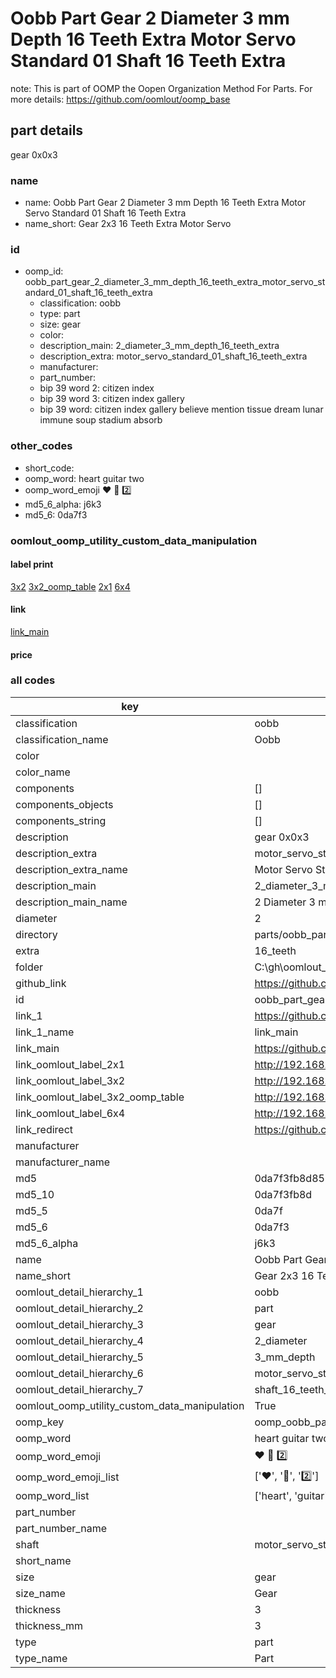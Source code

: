 # Oobb Part Gear 2 Diameter 3 mm Depth 16 Teeth Extra Motor Servo Standard 01 Shaft 16 Teeth Extra  

note: This is part of OOMP the Oopen Organization Method For Parts. For more details: https://github.com/oomlout/oomp_base

##  part details
  



gear 0x0x3



### name
* name: Oobb Part Gear 2 Diameter 3 mm Depth 16 Teeth Extra Motor Servo Standard 01 Shaft 16 Teeth Extra
* name_short: Gear 2x3 16 Teeth Extra Motor Servo
### id
* oomp_id: oobb_part_gear_2_diameter_3_mm_depth_16_teeth_extra_motor_servo_standard_01_shaft_16_teeth_extra
  * classification: oobb
  * type: part
  * size: gear
  * color: 
  * description_main: 2_diameter_3_mm_depth_16_teeth_extra
  * description_extra: motor_servo_standard_01_shaft_16_teeth_extra
  * manufacturer: 
  * part_number: 
  * bip 39 word 2: citizen index
  * bip 39 word 3: citizen index gallery
  * bip 39 word: citizen index gallery believe mention tissue dream lunar immune soup stadium absorb

### other_codes
* short_code: 
* oomp_word: heart guitar two
* oomp_word_emoji :heart: :guitar: :two:
* md5_6_alpha: j6k3
* md5_6: 0da7f3






### oomlout_oomp_utility_custom_data_manipulation
#### label print
[3x2](http://192.168.1.245:1112/?label=oomp%20j6k3)
[3x2_oomp_table](http://192.168.1.108:1112/?label=oomp%20j6k3)
[2x1](http://192.168.1.242:1112/?label=oomp%20j6k3)
[6x4](http://192.168.1.55:1112/?label=oomp%20j6k3)    

#### link

[link_main](https://github.com/oomlout/oomlout_oobb_version_4_generated_parts/tree/main/navigation_oomp/oobb/part/gear/2_diameter_3_mm_depth_16_teeth_extra/motor_servo_standard_01_shaft_16_teeth_extra/part)                              

#### price







### all codes 
| key | value |  
| --- | --- |  
| classification | oobb |  
| classification_name | Oobb |  
| color |  |  
| color_name |  |  
| components | [] |  
| components_objects | [] |  
| components_string | [] |  
| description | gear 0x0x3 |  
| description_extra | motor_servo_standard_01_shaft_16_teeth_extra |  
| description_extra_name | Motor Servo Standard 01 Shaft 16 Teeth Extra |  
| description_main | 2_diameter_3_mm_depth_16_teeth_extra |  
| description_main_name | 2 Diameter 3 mm Depth 16 Teeth Extra |  
| diameter | 2 |  
| directory | parts/oobb_part_gear_2_diameter_3_mm_depth_16_teeth_extra_motor_servo_standard_01_shaft_16_teeth_extra |  
| extra | 16_teeth |  
| folder | C:\gh\oomlout_oobb_version_4_generated_parts\parts\oobb_part_gear_2_diameter_3_mm_depth_16_teeth_extra_motor_servo_standard_01_shaft_16_teeth_extra |  
| github_link | https://github.com/oomlout/oomlout_oomp_part_src/tree/main/parts/oobb_part_gear_2_diameter_3_mm_depth_16_teeth_extra_motor_servo_standard_01_shaft_16_teeth_extra |  
| id | oobb_part_gear_2_diameter_3_mm_depth_16_teeth_extra_motor_servo_standard_01_shaft_16_teeth_extra |  
| link_1 | https://github.com/oomlout/oomlout_oobb_version_4_generated_parts/tree/main/navigation_oomp/oobb/part/gear/2_diameter_3_mm_depth_16_teeth_extra/motor_servo_standard_01_shaft_16_teeth_extra/part |  
| link_1_name | link_main |  
| link_main | https://github.com/oomlout/oomlout_oobb_version_4_generated_parts/tree/main/navigation_oomp/oobb/part/gear/2_diameter_3_mm_depth_16_teeth_extra/motor_servo_standard_01_shaft_16_teeth_extra/part |  
| link_oomlout_label_2x1 | http://192.168.1.242:1112/?label=oomp%20j6k3 |  
| link_oomlout_label_3x2 | http://192.168.1.245:1112/?label=oomp%20j6k3 |  
| link_oomlout_label_3x2_oomp_table | http://192.168.1.108:1112/?label=oomp%20j6k3 |  
| link_oomlout_label_6x4 | http://192.168.1.55:1112/?label=oomp%20j6k3 |  
| link_redirect | https://github.com/oomlout/oomlout_oobb_version_4_generated_parts/tree/main/parts/oobb_gear_02_03_ex_16_teeth_sh_motor_servo_standard_01 |  
| manufacturer |  |  
| manufacturer_name |  |  
| md5 | 0da7f3fb8d8508538b45814abe1cb14a |  
| md5_10 | 0da7f3fb8d |  
| md5_5 | 0da7f |  
| md5_6 | 0da7f3 |  
| md5_6_alpha | j6k3 |  
| name | Oobb Part Gear 2 Diameter 3 mm Depth 16 Teeth Extra Motor Servo Standard 01 Shaft 16 Teeth Extra |  
| name_short | Gear 2x3 16 Teeth Extra Motor Servo |  
| oomlout_detail_hierarchy_1 | oobb |  
| oomlout_detail_hierarchy_2 | part |  
| oomlout_detail_hierarchy_3 | gear |  
| oomlout_detail_hierarchy_4 | 2_diameter |  
| oomlout_detail_hierarchy_5 | 3_mm_depth |  
| oomlout_detail_hierarchy_6 | motor_servo_standard_01 |  
| oomlout_detail_hierarchy_7 | shaft_16_teeth_extra |  
| oomlout_oomp_utility_custom_data_manipulation | True |  
| oomp_key | oomp_oobb_part_gear_2_diameter_3_mm_depth_16_teeth_extra_motor_servo_standard_01_shaft_16_teeth_extra |  
| oomp_word | heart guitar two |  
| oomp_word_emoji | :heart: :guitar: :two: |  
| oomp_word_emoji_list | [':heart:', ':guitar:', ':two:'] |  
| oomp_word_list | ['heart', 'guitar', 'two'] |  
| part_number |  |  
| part_number_name |  |  
| shaft | motor_servo_standard_01 |  
| short_name |  |  
| size | gear |  
| size_name | Gear |  
| thickness | 3 |  
| thickness_mm | 3 |  
| type | part |  
| type_name | Part |  
